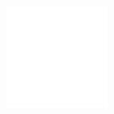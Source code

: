 <div align="center">
	<br>
	<a href="https://www.zacowan.com" target="_blank" rel="noopener noreferrer">
		<picture>
		  <img src="portfolio-cta.svg" width="200" height="200" alt="zacowan.com">
		</picture>
	</a>
	<br>
</div>

